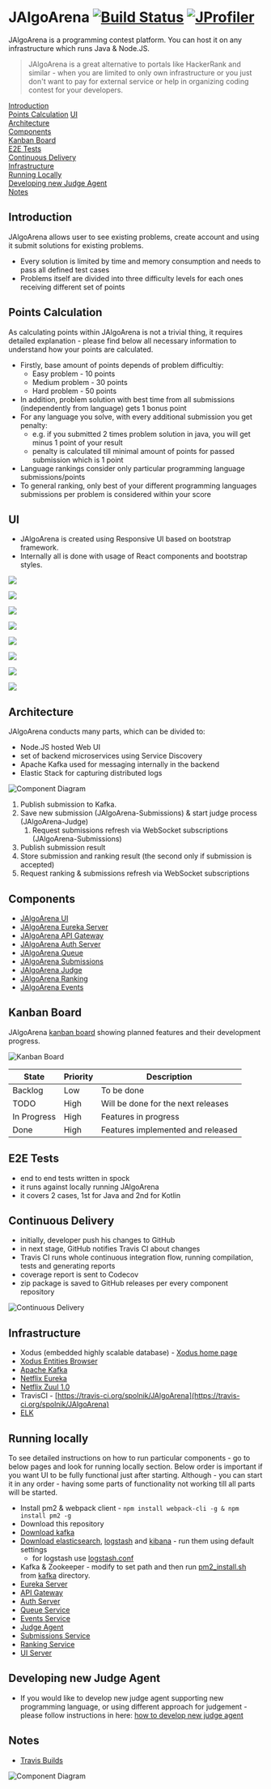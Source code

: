 # JAlgoArena [![Build Status](https://travis-ci.org/spolnik/JAlgoArena.svg?branch=master)](https://travis-ci.org/spolnik/JAlgoArena) [![JProfiler](https://github.com/spolnik/JAlgoArena/raw/master/design/jprofiler_small.png)](http://www.ej-technologies.com/products/jprofiler/overview.html)

JAlgoArena is a programming contest platform. You can host it on any infrastructure which runs Java & Node.JS.

> JAlgoArena is a great alternative to portals like HackerRank and similar - when you are limited to only own infrastructure or you just don't want to pay for external service or help in organizing coding contest for your developers.


[Introduction](#introduction)  
[Points Calculation](#points-calculation)
[UI](#ui)  
[Architecture](#architecture)  
[Components](#components)  
[Kanban Board](#kanban-board)  
[E2E Tests](#e2e-tests)  
[Continuous Delivery](#continuous-delivery)  
[Infrastructure](#infrastructure)  
[Running Locally](#running-locally)  
[Developing new Judge Agent](#developing-new-judge-agent)  
[Notes](#notes)  

## Introduction

JAlgoArena allows user to see existing problems, create account and using it submit solutions for existing problems. 

* Every solution is limited by time and memory consumption and needs to pass all defined test cases
* Problems itself are divided into three difficulty levels for each ones receiving different set of points

## Points Calculation

As calculating points within JAlgoArena is not a trivial thing, it requires detailed explanation - please find below all necessary information to understand how your points are calculated.

* Firstly, base amount of points depends of problem difficultiy:
  * Easy problem - 10 points
  * Medium problem - 30 points
  * Hard problem - 50 points
* In addition, problem solution with best time from all submissions (independently from language) gets 1 bonus point
* For any language you solve, with every additional submission you get penalty:
  * e.g. if you submitted 2 times problem solution in java, you will get minus 1 point of your result
  * penalty is calculated till minimal amount of points for passed submission which is 1 point
* Language rankings consider only particular programming language submissions/points
* To general ranking, only best of your different programming languages submissions per problem is considered within your score

## UI

* JAlgoArena is created using Responsive UI based on bootstrap framework. 
* Internally all is done with usage of React components and bootstrap styles.

![](design/ui/home.png)

![](design/ui/problems.png)

![](design/ui/fib.png)
  
![](design/ui/fib_2.png)

![](design/ui/ranking.png)

![](design/ui/submissions.png)
  
![](design/ui/source_code.png)
  
![](design/ui/compile_error.png)

## Architecture

JAlgoArena conducts many parts, which can be divided to:
* Node.JS hosted Web UI
* set of backend microservices using Service Discovery
* Apache Kafka used for messaging internally in the backend
* Elastic Stack for capturing distributed logs

![Component Diagram](design/component_diagram.png)

1. Publish submission to Kafka.
1. Save new submission (JAlgoArena-Submissions) & start judge process (JAlgoArena-Judge)
   1. Request submissions refresh via WebSocket subscriptions (JAlgoArena-Submissions)
1. Publish submission result
1. Store submission and ranking result (the second only if submission is accepted)
1. Request ranking & submissions refresh via WebSocket subscriptions

## Components

- [JAlgoArena UI](https://github.com/spolnik/JAlgoArena-UI)
- [JAlgoArena Eureka Server](https://github.com/spolnik/JAlgoArena-Eureka)
- [JAlgoArena API Gateway](https://github.com/spolnik/JAlgoArena-API)
- [JAlgoArena Auth Server](https://github.com/spolnik/JAlgoArena-Auth)
- [JAlgoArena Queue](https://github.com/spolnik/JAlgoArena-Queue)
- [JAlgoArena Submissions](https://github.com/spolnik/JAlgoArena-Submissions)
- [JAlgoArena Judge](https://github.com/spolnik/JAlgoArena-Judge)
- [JAlgoArena Ranking](https://github.com/spolnik/JAlgoArena-Ranking)
- [JAlgoArena Events](https://github.com/spolnik/JAlgoArena-Events)

## Kanban Board

JAlgoArena [kanban board](https://github.com/spolnik/JAlgoArena/projects/1) showing planned features and their development progress.

![Kanban Board](design/JAlgoArena-Project.png)

| State | Priority | Description |
| ------------- | ------------- | ------------- |
| Backlog | Low | To be done |
| TODO | High | Will be done for the next releases |
| In Progress | High | Features in progress |
| Done | High | Features implemented and released |

## E2E Tests

- end to end tests written in spock
- it runs against locally running JAlgoArena
- it covers 2 cases, 1st for Java and 2nd for Kotlin

## Continuous Delivery

- initially, developer push his changes to GitHub
- in next stage, GitHub notifies Travis CI about changes
- Travis CI runs whole continuous integration flow, running compilation, tests and generating reports
- coverage report is sent to Codecov
- zip package is saved to GitHub releases per every component repository

![Continuous Delivery](https://github.com/spolnik/JAlgoArena/raw/master/design/continuous_delivery.png)

## Infrastructure

- Xodus (embedded highly scalable database) - [Xodus home page](http://jetbrains.github.io/xodus/)
- [Xodus Entities Browser](https://github.com/JetBrains/xodus-entity-browser)
- [Apache Kafka](https://kafka.apache.org)
- [Netflix Eureka](https://github.com/Netflix/eureka/wiki/Eureka-at-a-glance)
- [Netflix Zuul 1.0](https://github.com/Netflix/zuul/wiki/How-it-Works)
- TravisCI - [https://travis-ci.org/spolnik/JAlgoArena](https://travis-ci.org/spolnik/JAlgoArena)
- [ELK](https://www.elastic.co)

## Running locally

To see detailed instructions on how to run particular components - go to below pages and look for running locally section. Below order is important if you want UI to be fully functional just after starting. Although - you can start it in any order - having some parts of functionality not working till all parts will be started.

* Install pm2 & webpack client - `npm install webpack-cli -g & npm install pm2 -g`
* Download this repository
* [Download kafka](https://kafka.apache.org/downloads)
* [Download elasticsearch](https://www.elastic.co/downloads/elasticsearch), [logstash](https://www.elastic.co/downloads/logstash) and [kibana](https://www.elastic.co/downloads/kibana) - run them using default settings
  * for logstash use [logstash.conf](elk/logstash.conf) 
* Kafka & Zookeeper - modify to set path and then run [pm2_install.sh](kafka/pm2_install.sh) from [kafka](kafka) directory.
* [Eureka Server](https://github.com/spolnik/JAlgoArena-Eureka)
* [API Gateway](https://github.com/spolnik/JAlgoArena-API)
* [Auth Server](https://github.com/spolnik/JAlgoArena-Auth)
* [Queue Service](https://github.com/spolnik/JAlgoArena-Queue)
* [Events Service](https://github.com/spolnik/JAlgoArena-Events)
* [Judge Agent](https://github.com/spolnik/JAlgoArena-Judge)
* [Submissions Service](https://github.com/spolnik/JAlgoArena-Submissions)
* [Ranking Service](https://github.com/spolnik/JAlgoArena-Ranking)
* [UI Server](https://github.com/spolnik/JAlgoArena-UI)

## Developing new Judge Agent

- If you would like to develop new judge agent supporting new programming language, or using different approach for judgement - please follow instructions in here: [how to develop new judge agent](https://github.com/spolnik/JAlgoArena/wiki/Implementing-new-Judge-Agent)

## Notes
- [Travis Builds](https://travis-ci.org/spolnik)

![Component Diagram](https://github.com/spolnik/JAlgoArena/raw/master/design/JAlgoArena_Logo.png)
